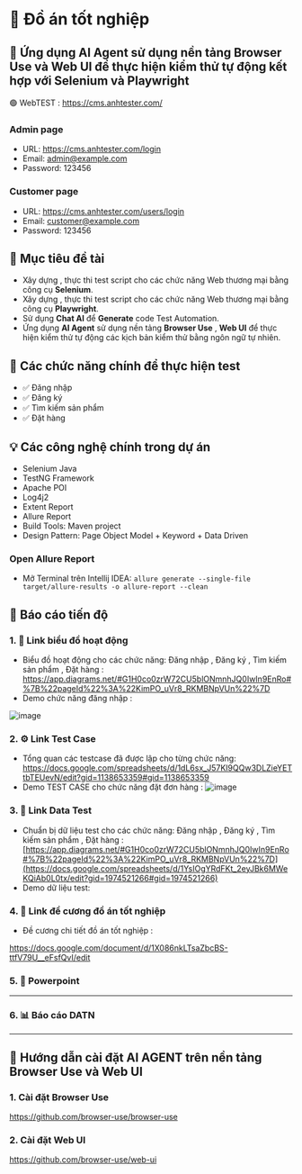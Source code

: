 # 🚀 Đồ án tốt nghiệp

## 🧠 Ứng dụng AI Agent sử dụng nền tảng Browser Use và Web UI để thực hiện kiểm thử tự động kết hợp với Selenium và Playwright
🟢 WebTEST : [https://cms.anhtester.com/ ](https://cms.anhtester.com/)
### Admin page

- URL: https://cms.anhtester.com/login
- Email: admin@example.com
- Password: 123456

### Customer page

- URL: https://cms.anhtester.com/users/login
- Email: customer@example.com
- Password: 123456

## 🎯 Mục tiêu đề tài

- Xây dựng , thực thi  test script cho các chức năng Web thương mại bằng công cụ **Selenium**.
- Xây dựng , thực thi  test script cho các chức năng Web thương mại bằng công cụ **Playwright**.
- Sử dụng **Chat AI** để **Generate** code Test Automation.
- Ứng dụng **AI Agent** sử dụng nền tảng **Browser Use** , **Web UI** để thực hiện kiểm thử tự động các kịch bản kiểm thử bằng ngôn ngữ tự nhiên. 

## 🧩 Các chức năng chính để thực hiện test

- ✅ Đăng nhập
- ✅ Đăng ký
- ✅ Tìm kiếm sản phẩm
- ✅ Đặt hàng

## 💡 Các công nghệ chính trong dự án
- Selenium Java
- TestNG Framework
- Apache POI
- Log4j2
- Extent Report
- Allure Report
- Build Tools: Maven project
- Design Pattern: Page Object Model + Keyword + Data Driven

### Open Allure Report
- Mở Terminal trên Intellij IDEA: `allure generate --single-file target/allure-results -o allure-report --clean`

## 🔄 Báo cáo tiến độ 
### 1. 🧠 Link biểu đồ hoạt động

- Biểu đồ hoạt động cho các chức năng: Đăng nhập , Đăng ký , Tìm kiếm sản phẩm , Đặt hàng :
https://app.diagrams.net/#G1H0co0zrW72CU5blONmnhJQ0IwIn9EnRo#%7B%22pageId%22%3A%22KimPO_uVr8_RKMBNpVUn%22%7D
- Demo chức năng đăng nhập :

![image](https://github.com/user-attachments/assets/f36f89a0-6669-4479-9b55-5fdcef3de329)

### 2. ⚙️ Link Test Case 

- Tổng quan các testcase đã được lập cho từng chức năng: 
https://docs.google.com/spreadsheets/d/1dL6sx_J57KI9QQw3DLZieYETtbTEUevN/edit?gid=1138653359#gid=1138653359
- Demo TEST CASE cho chức năng đặt đơn hàng : 
![image](https://github.com/user-attachments/assets/0ef24c25-12d0-44c4-84c1-24867d107839)


### 3. 🧠 Link Data Test

- Chuẩn bị dữ liệu test cho các chức năng: Đăng nhập , Đăng ký , Tìm kiếm sản phẩm , Đặt hàng :
[https://app.diagrams.net/#G1H0co0zrW72CU5blONmnhJQ0IwIn9EnRo#%7B%22pageId%22%3A%22KimPO_uVr8_RKMBNpVUn%22%7D](https://docs.google.com/spreadsheets/d/1YsIOgYRdFKt_2eyJBk6MWeKQiAb0L0tx/edit?gid=1974521266#gid=1974521266)
- Demo dữ liệu test:

### 4. 💾 Link đề cương đồ án tốt nghiệp
- Đề cương chi tiết đồ án tốt nghiệp :

https://docs.google.com/document/d/1X086nkLTsaZbcBS-ttfV79U__eFsfQvI/edit


### 5. 🔐 Powerpoint 

------------

### 6. 📊 Báo cáo DATN

-------------

## 🧠 Hướng dẫn cài đặt AI AGENT trên nền tảng Browser Use và Web UI 
### 1. Cài đặt Browser Use 
https://github.com/browser-use/browser-use
### 2. Cài đặt Web UI 
https://github.com/browser-use/web-ui

